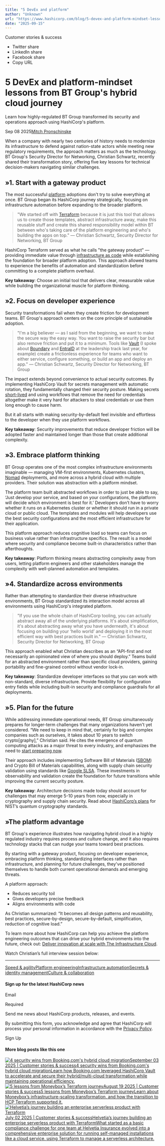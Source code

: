```yaml
---
title: "5 DevEx and platform"
author: "Unknown"
url: "https://www.hashicorp.com/blog/5-devex-and-platform-mindset-lessons-from-bt-group-s-hybrid-cloud-journey"
date: "2025-09-15"
---
```


[](/en/blog/products/terraform)[](/en/blog/products/vault)[](/en/blog/products/boundary)Customer stories & success

* Twitter share
* LinkedIn share
* Facebook share
* Copy URL

# 5 DevEx and platform-mindset lessons from BT Group's hybrid cloud journey

Learn how highly-regulated BT Group transformed its security and operations approach using HashiCorp's platform.

Sep 08 2025[Mitch Pronschinske](/blog/authors/mitch-pronschinske)

When a company with nearly two centuries of history needs to modernize its infrastructure to defend against nation-state actors while meeting new regulatory requirements, the approach matters as much as the technology. BT Group's Security Director for Networking, Christian Schwartz, recently shared their transformation story, offering five key lessons for technical decision-makers navigating similar challenges.

## »**1\. Start with a gateway product**

The most successful [platform](https://www.hashicorp.com/en/resources/what-is-a-platform-team-and-why-do-we-need-them) adoptions don't try to solve everything at once. BT Group began its HashiCorp journey strategically, focusing on infrastructure automation before expanding to the broader platform.

> "We started off with [Terraform](https://www.hashicorp.com/en/products/terraform) because it is just this tool that allows us to create those templates, abstract infrastructure away, make this reusable stuff and create this shared responsibility model within BT between who's taking care of the platform engineering and who's building the apps on top." — Christian Schwartz, Security Director for Networking, BT Group

HashiCorp Terraform served as what he calls "the gateway product" — providing immediate value through [infrastructure as code](https://www.hashicorp.com/en/resources/what-is-infrastructure-as-code) while establishing the foundation for broader platform adoption. This approach allowed teams to experience the benefits of automation and standardization before committing to a complete platform overhaul.

**Key takeaway**: Choose an initial tool that delivers clear, measurable value while building the organizational muscle for platform thinking.

## »**2\. Focus on developer experience**

Security transformations fail when they create friction for development teams. BT Group's approach centers on the core principle of sustainable adoption.

> "I'm a big believer — as I said from the beginning, we want to make the secure way the easy way. You want to raise the security bar but also remove friction and put it to a minimum. Tools like [Vault](https://www.hashicorp.com/en/products/vault) (I spoke about [Boundary](https://www.hashicorp.com/en/products/boundary) and [EntraID](https://www.microsoft.com/en-us/security/business/identity-access/microsoft-entra-id) at the leadership track last year, for example) create a frictionless experience for teams who want to either service, configure something, or build an app and deploy an app." — Christian Schwartz, Security Director for Networking, BT Group

The impact extends beyond convenience to actual security outcomes. By implementing HashiCorp Vault for secrets management with automatic rotation, they fundamentally changed their security posture. Making secrets [short-lived](https://www.hashicorp.com/en/blog/why-we-need-short-lived-credentials-and-how-to-adopt-them) and using workflows that remove the need for credentials altogether make it very hard for attackers to steal credentials or use them long enough to cause harm.

But it all starts with making security-by-default feel invisible and effortless to the developer when they use platform workflows.

**Key takeaway**: Security improvements that reduce developer friction will be adopted faster and maintained longer than those that create additional complexity.

## »**3\. Embrace platform thinking**

BT Group operates one of the most complex infrastructure environments imaginable — managing VM-first environments, Kubernetes clusters, [Nomad](https://www.hashicorp.com/en/products/nomad) deployments, and more across a hybrid cloud with multiple providers. Their solution was abstraction with a platform mindset.

The platform team built abstracted workflows in order to just be able to say, ‘Just develop your service, and based on your configurations, the platform will decide which environment is best for it.’ Developers don’t have to worry whether it runs on a Kubernetes cluster or whether it should run in a private cloud or public cloud. The templates and modules will help developers use the best security configurations and the most efficient infrastructure for their application.

This platform approach reduces cognitive load so teams can focus on business value rather than infrastructure specifics. The result is a model where security and compliance become built-in characteristics rather than afterthoughts.

**Key takeaway**: Platform thinking means abstracting complexity away from users, letting platform engineers and other stakeholders manage the complexity with well-planned automation and templates.

## »**4\. Standardize across environments**

Rather than attempting to standardize their diverse infrastructure environments, BT Group standardized its interaction model across all environments using HashiCorp's integrated platform.

> "If you use the whole chain of HashiCorp tooling, you can actually abstract away all of the underlying platforms. It's about simplification, it's about abstracting away what you have underneath, it's about focusing on building your ‘hello world’ and deploying it in the most efficient way with best practices built in." — Christian Schwartz, Security Director for Networking, BT Group

This approach enabled what Christian describes as an “API-first and not necessarily an opinionated view of where you should deploy.” Teams build for an abstracted environment rather than specific cloud providers, gaining portability and fine-grained control without vendor lock-in.

**Key takeaway**: Standardize developer interfaces so that you can work with non-standard, diverse infrastructure. Provide flexibility for configuration entry fields while including built-in security and compliance guardrails for all deployments.

## »**5\. Plan for the future**

While addressing immediate operational needs, BT Group simultaneously prepares for longer-term challenges that many organizations haven't yet considered. “We need to keep in mind that, certainly for big and complex companies such as ourselves, it takes about 10 years to switch crypto[graphy],” Christian said. He cites the emergence of quantum computing attacks as a major threat to every industry, and emphasizes the need to [start preparing now](https://www.hashicorp.com/en/blog/start-planning-for-quantum-computing-cyberattacks-now).

Their approach includes implementing Software Bill of Materials ([SBOM](https://www.hashicorp.com/en/blog/hcp-packer-provides-further-artifact-visibility-with-sbom-storage)) and Crypto Bill of Materials capabilities, along with supply chain security validation using standards like [Google SLSA](https://cloud.google.com/blog/products/application-development/google-introduces-slsa-framework). These investments in observability and validation create the foundation for future transitions while improving the current security posture.

**Key takeaway**: Architecture decisions made today should account for challenges that may emerge 5-10 years from now, especially in cryptography and supply chain security. Read about [HashiCorp’s plans](https://www.hashicorp.com/en/blog/nist-s-post-quantum-cryptography-standards-our-plans) for NIST’s quantum cryptography standards.

## »**The platform advantage**

BT Group's experience illustrates how navigating hybrid cloud in a highly regulated industry requires process and culture change, and it also requires technology stacks that can nudge your teams toward best practices.

By starting with a gateway product, focusing on developer experience, embracing platform thinking, standardizing interfaces rather than infrastructure, and planning for future challenges, they've positioned themselves to handle both current operational demands and emerging threats.

A platform approach:

* Reduces security toil
* Gives developers precise feedback
* Aligns environments with code

As Christian summarized: “It becomes all design patterns and reusability, best practices, secure-by-design, secure-by-default, simplification, reduction of cognitive load.”

To learn more about how HashiCorp can help you achieve the platform engineering outcomes that can drive your hybrid environments into the future, check out: [Deliver innovation at scale with The Infrastructure Cloud](https://www.hashicorp.com/en/on-demand/deliver-innovation-at-scale-with-the-infrastructure-cloud?utm_source=hashicorp.com&utm_medium=referral&utm_campaign=26Q3_WW_SPEED_5-lessons-BT_WHITEPAPER&utm_content=blog-learn-more-conclusion&utm_offer=whitepaper).

Watch Christian’s full interview session below:

* * *

[Speed & agility](/en/blog/tags/speed-agility)[Platform engineering](/en/blog/tags/platform)[Infrastructure automation](/en/blog/tags/infrastructure-automation)[Secrets & identity management](/en/blog/tags/secrets-identity-management)[Culture & collaboration](/en/blog/tags/culture-collaboration)

#### Sign up for the latest HashiCorp news

Email

Required

Send me news about HashiCorp products, releases, and events.

By submitting this form, you acknowledge and agree that HashiCorp will process your personal information in accordance with the [Privacy Policy](https://www.hashicorp.com/trust/privacy).

Sign Up

#### More blog posts like this one

[![4 security wins from Booking.com's hybrid cloud migration](/_next/image?url=https%3A%2F%2Fwww.datocms-assets.com%2F2885%2F1749749749-cloud-maturity-road-bridge.png&w=3840&q=75)September 03 2025 | Customer stories & success4 security wins from Booking.com's hybrid cloud migrationLearn how Booking.com leveraged HashiCorp Vault to accelerate and secure their hybrid/multi-cloud transformation while maintaining operational efficiency.](/en/blog/4-security-wins-from-booking-com-s-hybrid-cloud-migration)[![5 lessons from Moneybox’s Terraform journey](/_next/image?url=https%3A%2F%2Fwww.datocms-assets.com%2F2885%2F1755552449-moneybox-ed-fretwell.jpg&w=3840&q=75)August 19 2025 | Customer stories & success5 lessons from Moneybox’s Terraform journeyLearn about Moneybox’s infrastructure-scaling transformation, and how the transition to HCP Terraform supported it.](/en/blog/5-lessons-from-moneybox-s-terraform-journey)[![Helvetia’s journey building an enterprise serverless product with Terraform](/_next/image?url=https%3A%2F%2Fwww.datocms-assets.com%2F2885%2F1742506469-16_9-social-image-helvetia.jpg&w=3840&q=75)July 02 2025 | Customer stories & successHelvetia’s journey building an enterprise serverless product with TerraformWhat started as a basic compliance challenge for one team at Helvetia Insurance evolved into a comprehensive enterprise solution for running self-managed installations like a cloud service, using Terraform to manage a serverless architecture.](/en/blog/helvetia-s-journey-building-an-enterprise-serverless-product-with-terraform)
